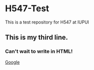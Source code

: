 # H547-Test
This is a test repository for H547 at IUPUI
## This is my third line. 

### Can't wait to write in HTML!
[Google](https://www.google.com/)
